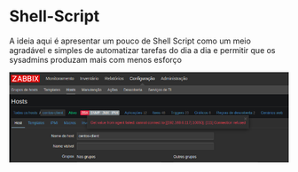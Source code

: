 # Shell-Script
A ideia aqui é apresentar um pouco de Shell Script como um meio agradável e simples de automatizar tarefas do dia a dia e permitir que os sysadmins produzam mais com menos esforço


![Imagem do zabbix](CursoShellScript/Images/zabbix.png)
